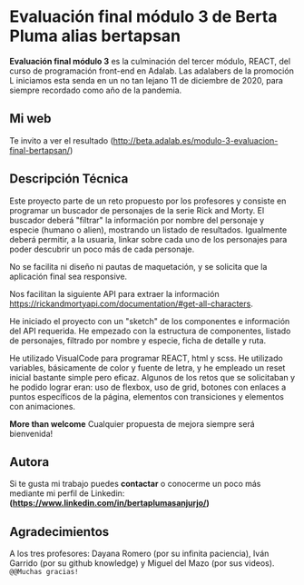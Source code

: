 # Evaluación final módulo 3 de Berta Pluma alias bertapsan

**Evaluación final módulo 3** es la culminación del tercer módulo, REACT, del curso de programación front-end en Adalab. Las adalabers de la promoción L iniciamos esta senda en un no tan lejano 11 de diciembre de 2020, para siempre recordado como año de la pandemia.

## Mi web

Te invito a ver el resultado (http://beta.adalab.es/modulo-3-evaluacion-final-bertapsan/)

## Descripción Técnica

Este proyecto parte de un reto propuesto por los profesores y consiste en programar un buscador de personajes de la serie Rick and Morty. El buscador deberá "filtrar" la información por nombre del personaje y especie (humano o alien), mostrando un listado de resultados. Igualmente deberá permitir, a la usuaria, linkar sobre cada uno de los personajes para poder descubrir un poco más de cada personaje.

No se facilita ni diseño ni pautas de maquetación, y se solicita que la aplicación final sea responsive.

Nos facilitan la siguiente API para extraer la información https://rickandmortyapi.com/documentation/#get-all-characters.

He iniciado el proyecto con un "sketch" de los componentes e información del API requerida. He empezado con la estructura de componentes, listado de personajes, filtrado por nombre y especie, ficha de detalle y ruta.

He utilizado VisualCode para programar REACT, html y scss.
He utilizado variables, básicamente de color y fuente de letra, y he empleado un reset inicial bastante simple pero eficaz.
Algunos de los retos que se solicitaban y he podido lograr eran: uso de flexbox, uso de grid, botones con enlaces a puntos específicos de la página, elementos con transiciones y elementos con animaciones.

**More than welcome** Cualquier propuesta de mejora siempre será bienvenida!

## Autora

Si te gusta mi trabajo puedes **contactar** o conocerme un poco más mediante mi perfil de Linkedin:
**(https://www.linkedin.com/in/bertaplumasanjurjo/)**

## Agradecimientos

A los tres profesores: Dayana Romero (por su infinita paciencia), Iván Garrido (por su github knowledge) y Miguel del Mazo (por sus videos).
`@@Muchas gracias!`
